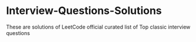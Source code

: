 # Interview-Questions-Solutions
These are solutions of LeetCode official curated list of Top classic interview questions
